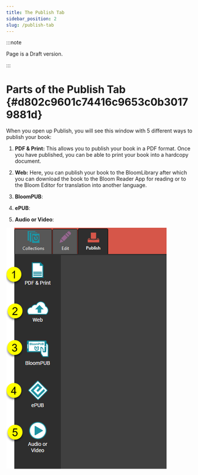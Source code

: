 ```yaml
---
title: The Publish Tab
sidebar_position: 2
slug: /publish-tab
---
```




:::note

Page is a Draft version.

:::




# Parts of the Publish Tab {#d802c9601c74416c9653c0b30179881d}


When you open up Publish, you will see this window with 5 different ways to publish your book:


<div class='notion-row'>
<div class='notion-column' style={{width: 'calc((100% - (min(32px, 4vw) * 1)) * 0.5)'}}>

1. **PDF & Print:** This allows you to publish your book in a PDF format. Once you have published, you can be able to print your book into a hardcopy document.

2. **Web:** Here, you can publish your book to the BloomLibrary after which you can download the book to the Bloom Reader App for reading or to the Bloom Editor for translation into another language.

3. **BloomPUB**:

4. **ePUB**:

5. **Audio or Video**:


</div><div className='notion-spacer'></div>

<div class='notion-column' style={{width: 'calc((100% - (min(32px, 4vw) * 1)) * 0.5)'}}>


![](./publish-tab.588508cc-6aab-488c-890d-bc034799e119.png)


</div><div className='notion-spacer'></div>
</div>

